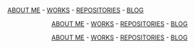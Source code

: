 [ABOUT ME](README.md) - [WORKS](works.md) - [REPOSITORIES](repositories.md) - [BLOG](blog.md)

<p align="center">
    <a href="README.md">ABOUT ME</a> - <a href="works.md">WORKS</a> - <a href="repositories.md">REPOSITORIES</a> - <a href="blog.md">BLOG</a>
</p>

<p align="center">
    <a href="README.md">ABOUT ME</a> - <a href="works.md">WORKS</a> - <a href="repositories.md">REPOSITORIES</a> - <a href="blog.md">BLOG</a>
</p>
